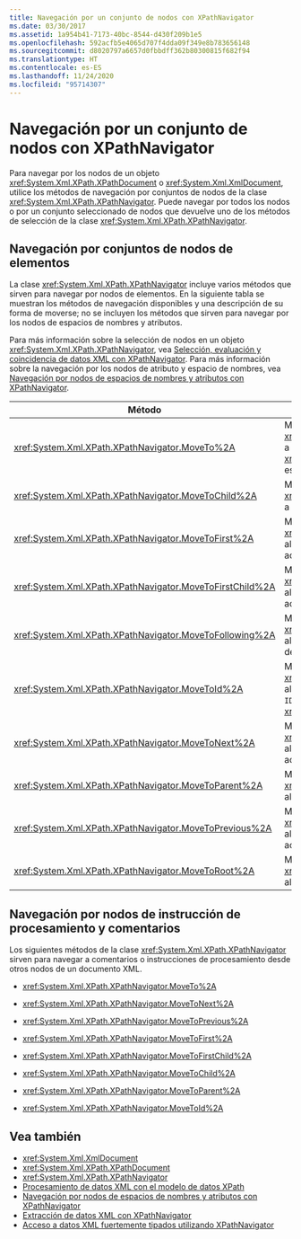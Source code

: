 ```yaml
---
title: Navegación por un conjunto de nodos con XPathNavigator
ms.date: 03/30/2017
ms.assetid: 1a954b41-7173-40bc-8544-d430f209b1e5
ms.openlocfilehash: 592acfb5e4065d707f4dda09f349e8b783656148
ms.sourcegitcommit: d8020797a6657d0fbbdff362b80300815f682f94
ms.translationtype: HT
ms.contentlocale: es-ES
ms.lasthandoff: 11/24/2020
ms.locfileid: "95714307"
---
```

# <a name="node-set-navigation-using-xpathnavigator"></a>Navegación por un conjunto de nodos con XPathNavigator

Para navegar por los nodos de un objeto <xref:System.Xml.XPath.XPathDocument> o <xref:System.Xml.XmlDocument>, utilice los métodos de navegación por conjuntos de nodos de la clase <xref:System.Xml.XPath.XPathNavigator>. Puede navegar por todos los nodos o por un conjunto seleccionado de nodos que devuelve uno de los métodos de selección de la clase <xref:System.Xml.XPath.XPathNavigator>.  
  
## <a name="element-node-set-navigation"></a>Navegación por conjuntos de nodos de elementos  

 La clase <xref:System.Xml.XPath.XPathNavigator> incluye varios métodos que sirven para navegar por nodos de elementos. En la siguiente tabla se muestran los métodos de navegación disponibles y una descripción de su forma de moverse; no se incluyen los métodos que sirven para navegar por los nodos de espacios de nombres y atributos.  
  
 Para más información sobre la selección de nodos en un objeto <xref:System.Xml.XPath.XPathNavigator>, vea [Selección, evaluación y coincidencia de datos XML con XPathNavigator](selecting-evaluating-and-matching-xml-data-using-xpathnavigator.md). Para más información sobre la navegación por los nodos de atributo y espacio de nombres, vea [Navegación por nodos de espacios de nombres y atributos con XPathNavigator](attribute-and-namespace-node-navigation-using-xpathnavigator.md).  
  
|Método|Descripción|  
|------------|-----------------|  
|<xref:System.Xml.XPath.XPathNavigator.MoveTo%2A>|Mueve <xref:System.Xml.XPath.XPathNavigator> a la misma posición del <xref:System.Xml.XPath.XPathNavigator> especificado.|  
|<xref:System.Xml.XPath.XPathNavigator.MoveToChild%2A>|Mueve <xref:System.Xml.XPath.XPathNavigator> a un nodo secundario del nodo actual.|  
|<xref:System.Xml.XPath.XPathNavigator.MoveToFirst%2A>|Mueve <xref:System.Xml.XPath.XPathNavigator> al primer nodo relacionado del nodo actual.|  
|<xref:System.Xml.XPath.XPathNavigator.MoveToFirstChild%2A>|Mueve <xref:System.Xml.XPath.XPathNavigator> al primer nodo secundario del nodo actual.|  
|<xref:System.Xml.XPath.XPathNavigator.MoveToFollowing%2A>|Mueve <xref:System.Xml.XPath.XPathNavigator> al elemento especificado en el orden del documento.|  
|<xref:System.Xml.XPath.XPathNavigator.MoveToId%2A>|Mueve <xref:System.Xml.XPath.XPathNavigator> al nodo que tiene un atributo del tipo `ID` con un valor que coincide con la <xref:System.String> especificada.|  
|<xref:System.Xml.XPath.XPathNavigator.MoveToNext%2A>|Mueve <xref:System.Xml.XPath.XPathNavigator> al siguiente nodo relacionado del nodo actual.|  
|<xref:System.Xml.XPath.XPathNavigator.MoveToParent%2A>|Mueve <xref:System.Xml.XPath.XPathNavigator> al nodo principal del nodo actual.|  
|<xref:System.Xml.XPath.XPathNavigator.MoveToPrevious%2A>|Mueve <xref:System.Xml.XPath.XPathNavigator> al nodo relacionado anterior del nodo actual.|  
|<xref:System.Xml.XPath.XPathNavigator.MoveToRoot%2A>|Mueve <xref:System.Xml.XPath.XPathNavigator> al nodo raíz del documento XML.|  
  
## <a name="comments-and-processing-instruction-node-navigation"></a>Navegación por nodos de instrucción de procesamiento y comentarios  

 Los siguientes métodos de la clase <xref:System.Xml.XPath.XPathNavigator> sirven para navegar a comentarios o instrucciones de procesamiento desde otros nodos de un documento XML.  
  
- <xref:System.Xml.XPath.XPathNavigator.MoveTo%2A>  
  
- <xref:System.Xml.XPath.XPathNavigator.MoveToNext%2A>  
  
- <xref:System.Xml.XPath.XPathNavigator.MoveToPrevious%2A>  
  
- <xref:System.Xml.XPath.XPathNavigator.MoveToFirst%2A>  
  
- <xref:System.Xml.XPath.XPathNavigator.MoveToFirstChild%2A>  
  
- <xref:System.Xml.XPath.XPathNavigator.MoveToChild%2A>  
  
- <xref:System.Xml.XPath.XPathNavigator.MoveToParent%2A>  
  
- <xref:System.Xml.XPath.XPathNavigator.MoveToId%2A>  
  
## <a name="see-also"></a>Vea también

- <xref:System.Xml.XmlDocument>
- <xref:System.Xml.XPath.XPathDocument>
- <xref:System.Xml.XPath.XPathNavigator>
- [Procesamiento de datos XML con el modelo de datos XPath](process-xml-data-using-the-xpath-data-model.md)
- [Navegación por nodos de espacios de nombres y atributos con XPathNavigator](attribute-and-namespace-node-navigation-using-xpathnavigator.md)
- [Extracción de datos XML con XPathNavigator](extract-xml-data-using-xpathnavigator.md)
- [Acceso a datos XML fuertemente tipados utilizando XPathNavigator](accessing-strongly-typed-xml-data-using-xpathnavigator.md)
